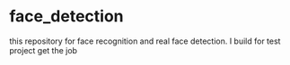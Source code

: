 # face_detection
 this repository for face recognition and real face detection. I build for test  project get the job
